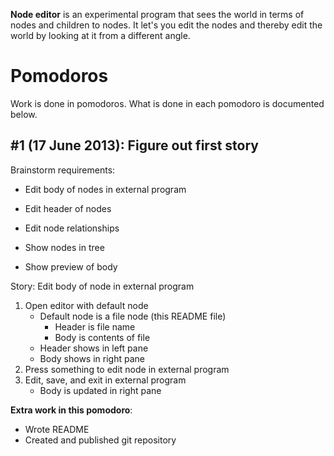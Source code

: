 **Node editor** is an experimental program that sees the world in terms of
nodes and children to nodes. It let's you edit the nodes and thereby edit the
world by looking at it from a different angle.

# Pomodoros

Work is done in pomodoros. What is done in each pomodoro is documented below.

## #1 (17 June 2013): Figure out first story

Brainstorm requirements:

* Edit body of nodes in external program

* Edit header of nodes
* Edit node relationships

* Show nodes in tree
* Show preview of body

Story: Edit body of node in external program

1. Open editor with default node
    * Default node is a file node (this README file)
        * Header is file name
        * Body is contents of file
    * Header shows in left pane
    * Body shows in right pane
2. Press something to edit node in external program
3. Edit, save, and exit in external program
    * Body is updated in right pane

**Extra work in this pomodoro**:

* Wrote README
* Created and published git repository
